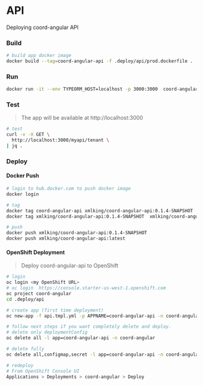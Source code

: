 API
===
Deploying coord-angular API

### Build
```bash
# build app docker image
docker build --tag=coord-angular-api -f .deploy/api/prod.dockerfile . 
```

### Run
```bash
docker run -it --env TYPEORM_HOST=localhost -p 3000:3000  coord-angular-api
```

### Test

> The app will be available at http://localhost:3000

```bash
# test
curl -v -X GET \
  http://localhost:3000/myapi/tenant \
| jq .
```


### Deploy

#### Docker Push
```bash
# login to hub.docker.com to push docker image
docker login

# tag
docker tag coord-angular-api xmlking/coord-angular-api:0.1.4-SNAPSHOT
docker tag xmlking/coord-angular-api:0.1.4-SNAPSHOT  xmlking/coord-angular-api:latest

# push
docker push xmlking/coord-angular-api:0.1.4-SNAPSHOT
docker push xmlking/coord-angular-api:latest
```

#### OpenShift Deployment
> Deploy coord-angular-api to OpenShift

```bash
# login
oc login <my OpenShift URL>
# oc login  https://console.starter-us-west-1.openshift.com
oc project coord-angular
cd .deploy/api

# create app (first time deployment)
oc new-app -f api.tmpl.yml -p APPNAME=coord-angular-api -n coord-angular

# follow next steps if you want completely delete and deploy.
# delete only deploymentConfig
oc delete all -l app=coord-angular-api -n coord-angular

# delete fully
oc delete all,configmap,secret -l app=coord-angular-api -n coord-angular

# redeploy
# From OpenShift Console UI
Applications > Deployments > coord-angular > Deploy 
```
 


